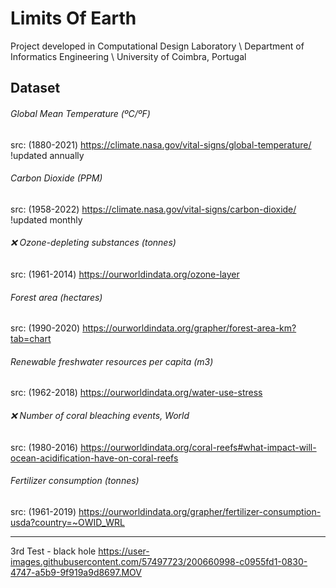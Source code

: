 # Limits Of Earth
Project developed in Computational Design Laboratory \\ Department of Informatics Engineering \\ University of Coimbra, Portugal

## Dataset

###### Global Mean Temperature (ºC/ºF)
src: (1880-2021) https://climate.nasa.gov/vital-signs/global-temperature/
!updated annually

###### Carbon Dioxide (PPM)
src: (1958-2022) https://climate.nasa.gov/vital-signs/carbon-dioxide/
!updated monthly

###### ❌ Ozone-depleting substances (tonnes)
src: (1961-2014) https://ourworldindata.org/ozone-layer

###### Forest area (hectares)
src: (1990-2020) https://ourworldindata.org/grapher/forest-area-km?tab=chart

###### Renewable freshwater resources per capita (m3)
src: (1962-2018) https://ourworldindata.org/water-use-stress

###### ❌ Number of coral bleaching events, World 
src: (1980-2016) https://ourworldindata.org/coral-reefs#what-impact-will-ocean-acidification-have-on-coral-reefs

###### Fertilizer consumption (tonnes)
src: (1961-2019) https://ourworldindata.org/grapher/fertilizer-consumption-usda?country=~OWID_WRL

----------------

3rd Test - black hole
https://user-images.githubusercontent.com/57497723/200660998-c0955fd1-0830-4747-a5b9-9f919a9d8697.MOV
 
